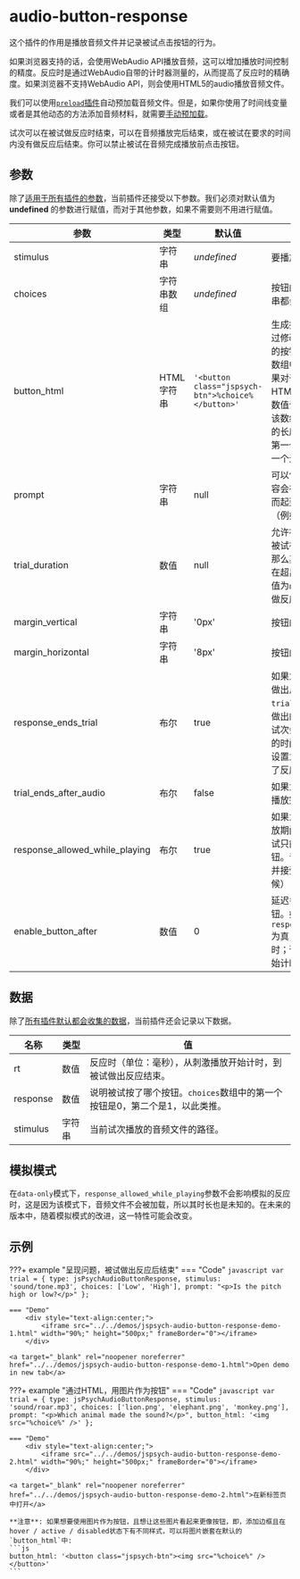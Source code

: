 # audio-button-response

这个插件的作用是播放音频文件并记录被试点击按钮的行为。

如果浏览器支持的话，会使用WebAudio API播放音频，这可以增加播放时间控制的精度。反应时是通过WebAudio自带的计时器测量的，从而提高了反应时的精确度。如果浏览器不支持WebAudio API，则会使用HTML5的audio播放音频文件。

我们可以使用[`preload`插件](./preload.md)自动预加载音频文件。但是，如果你使用了时间线变量或者是其他动态的方法添加音频材料，就需要[手动预加载](../overview/media-preloading.md#_3)。

试次可以在被试做反应时结束，可以在音频播放完后结束，或在被试在要求的时间内没有做反应后结束。你可以禁止被试在音频完成播放前点击按钮。

## 参数

除了[适用于所有插件的参数](../overview/plugins.md#parameters-available-in-all-plugins#_3)，当前插件还接受以下参数。我们必须对默认值为 **undefined** 的参数进行赋值，而对于其他参数，如果不需要则不用进行赋值。

| 参数                           | 类型       | 默认值                                            | 描述                                                         |
| ------------------------------ | ---------- | ------------------------------------------------- | ------------------------------------------------------------ |
| stimulus                       | 字符串     | *undefined*                                       | 要播放的音频文件的路径。                                     |
| choices                        | 字符串数组 | *undefined*                                       | 按钮的标签。数组中的每一个字符串都会对应一个按钮。           |
| button_html                    | HTML字符串 | `'<button class="jspsych-btn">%choice%</button>'` | 生成按钮的HTML模板。你可以通过修改这一参数来自定义不同种类的按钮。`%choice%`会根据`choices`数组中相应的元素值进行修改。如果对于不同按钮需要使用不同的HTML进行呈现，应该把当前的参数值设置为一个数组，这种情况下该数组的长度必须和`chocies`数组的长度一致。`button_html`数组的第一个元素对应`choices`数组中第一个元素，以此类推。 |
| prompt                         | 字符串     | null                                              | 可以包含HTML元素。该参数的内容会在`stimulus`下面进行呈现，从而起到提示被试该做什么的作用（例如：该按哪个/些键）。 |
| trial_duration                 | 数值       | null                                              | 允许被试做反应的时间限制。如果被试在设定的时间内没有做反应，那么其反应会被记为`null`，试次会在超出时间后结束。如果当前参数值为`null`，则试次会一直等待被试做反应。 |
| margin_vertical                | 字符串     | '0px'                                             | 按钮的垂直方向外边距。                                       |
| margin_horizontal              | 字符串     | '8px'                                             | 按钮的水平方向外边距。                                       |
| response_ends_trial            | 布尔       | true                                              | 如果为true，则当前试次会在被试做出反应时结束（假定被试是在`trial_duration`指定的时间范围内做出的反应）如果为false，则当前试次会持续到`trial_duration`指定的时间才结束。你可以把当前参数设置为`false`以让被试即便提前做了反应也要听完前音频材料。 |
| trial_ends_after_audio         | 布尔       | false                                             | 如果为true，则当前试次会在音频播放完后立刻结束。             |
| response_allowed_while_playing | 布尔       | true                                              | 如果为true，则允许被试在音频播放期间做反应。如果为false，则被试只能在音频播放完后才能点击按钮。音频播放完后，才会启用按钮并接受被试反应（包括回放的时候） |
| enable_button_after            | 数值       | 0                                                 | 延迟多少毫秒后才允许被试点击按钮。如果`response_allowed_while_playing`为真，则试次一开始就会启动计时；否则，会在音频播放完毕后开始计时。|

## 数据

除了[所有插件默认都会收集的数据](../overview/plugins.md#_4)，当前插件还会记录以下数据。

| 名称     | 类型 | 值                                                           |
| -------- | ---- | ------------------------------------------------------------ |
| rt       | 数值 | 反应时（单位：毫秒），从刺激播放开始计时，到被试做出反应结束。 |
| response | 数值 | 说明被试按了哪个按钮。`choices`数组中的第一个按钮是0，第二个是1，以此类推。 |
| stimulus | 字符串 | 当前试次播放的音频文件的路径。                               |

## 模拟模式

在`data-only`模式下，`response_allowed_while_playing`参数不会影响模拟的反应时，这是因为该模式下，音频文件不会被加载，所以其时长也是未知的。在未来的版本中，随着模拟模式的改进，这一特性可能会改变。

## 示例

???+ example "呈现问题，被试做出反应后结束"
	=== "Code"
		```javascript
		var trial = {
			type: jsPsychAudioButtonResponse,
			stimulus: 'sound/tone.mp3',
			choices: ['Low', 'High'],
			prompt: "<p>Is the pitch high or low?</p>"
		};
		```

	=== "Demo"
		<div style="text-align:center;">
			<iframe src="../../demos/jspsych-audio-button-response-demo-1.html" width="90%;" height="500px;" frameBorder="0"></iframe>
		</div>

	<a target="_blank" rel="noopener noreferrer" href="../../demos/jspsych-audio-button-response-demo-1.html">Open demo in new tab</a>

???+ example "通过HTML，用图片作为按钮"
	=== "Code"
		```javascript
		var trial = {
			type: jsPsychAudioButtonResponse,
			stimulus: 'sound/roar.mp3',
			choices: ['lion.png', 'elephant.png', 'monkey.png'],
			prompt: "<p>Which animal made the sound?</p>",
			button_html: '<img src="%choice%" />'
		};
		```

	=== "Demo"
		<div style="text-align:center;">
			<iframe src="../../demos/jspsych-audio-button-response-demo-2.html" width="90%;" height="500px;" frameBorder="0"></iframe>
		</div>

	<a target="_blank" rel="noopener noreferrer" href="../../demos/jspsych-audio-button-response-demo-2.html">在新标签页中打开</a>

	**注意**: 如果想要使用图片作为按钮，且想让这些图片看起来更像按钮，即，添加边框且在hover / active / disabled状态下有不同样式，可以将图片嵌套在默认的`button_html`中:
	```js
	button_html: '<button class="jspsych-btn"><img src="%choice%" /></button>'
	```
